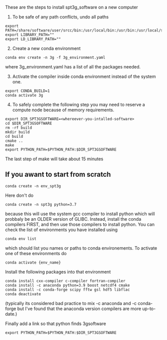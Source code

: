 These are the steps to install spt3g_software on a new computer

1. To be safe of any path conflicts, undo all paths
```
export PATH=/share/software/user/srcc/bin:/usr/local/bin:/usr/bin:/usr/local/sbin:/usr/sbin:/home/users/$USER/bin
export LIBRARY_PATH=""
export LD_LIBRARY_PATH=""
```

2. Create a new conda environment
```
conda env create -n 3g -f 3g_environment.yaml
```
where 3g_environment.yaml has a list of all the packages needed.

3. Activate the compiler inside conda environment instead of the system one.
```
export CONDA_BUILD=1
conda activate 3g
```

4. To safely complete the following step you may need to reserve a compute node because of memory requirements.
```
export DIR_SPT3GSOFTWARE=<whereever-you-intalled-software>
cd $DIR_SPT3GSOFTWARE
rm -rf build
mkdir build
cd build
cmake ..
make
export PYTHON_PATH=$PYTHON_PATH:$DIR_SPT3GSOFTWARE
```
The last step of make will take about 15 minutes




If you awant to start from scratch
-----------------------------------------------------

```
conda create -n env_spt3g
```
Here don't do 
```
conda create -n spt3g python=3.7
```
because this will use the system gcc compiler to install python which will probbaly be an OLDER version of GLIBC. 
Instead, install the conda compilers FIRST, and then use those compilers to install python. You can check the list of environments you have installed using 
```
conda env list
```
which should list you names or paths to conda environements. To activate one of these environments do
```
conda activate {env_name}
```
Install the following packages into that environment
```
conda install cxx-compiler c-compiler fortran-compiler
conda install -c anaconda python=3.9 boost netcdf4 cmake
conda install -c conda-forge scipy fftw gsl hdf5 libflac
conda deactivate
```
(typically its considered bad practice to mix -c anaconda and -c conda-forge but I've found that the anaconda version compilers are more up-to-date.)


Finally add a link so that python finds 3gsoftware
```
export PYTHON_PATH=$PYTHON_PATH:$DIR_SPT3GSOFTWARE
```
